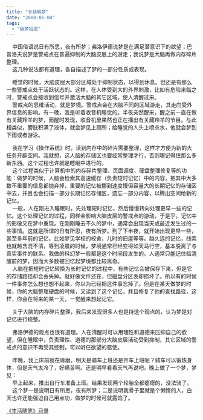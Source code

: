 ```yaml
---
title: "长铗解梦"
date: "2008-01-04"
tags: 
  - "幽梦拾遗"
---
```


    中国俗语说日有所思，夜有所梦；弗洛伊德说梦是在满足潜意识下的欲望；巴普洛夫说梦是警戒点在普遍抑制的大脑皮层上的游走；我说梦是大脑再做内存碎片整理。  
    这几种说法都有道理，各自描述了梦的一部分性质或表现。

    睡觉的时候，大脑皮层大部分区域处于抑制状态，以得到休息。但还是有那么一些警戒点处于活跃状态的。这样，在人体受到大的外界刺激，比如有危险来临之时，警戒点会接收到信号并激活大脑的其它区域，使人清醒过来。  
    警戒点的思维活动，就是梦境。警戒点会在大脑不同的区域游走，其走向受外界信息的影响。有一晚，我是听着收音机睡觉的。半夜突然醒来，醒之前一直在做有关藏羚羊的梦，而醒时发现，收音机里果然也正在播出有关藏羚羊的节目。与此相类似，膀胱积满了液体，就会梦见上厕所；给睡觉的人头上喷点水，他就会梦到下雨或者游泳。

    我在学习《操作系统》时，读到内存中的碎片需要整理，这样才方便为新的大任务开辟空间。我就想，这人脑的存储区也要经常整理才行，否则哪记得住那么多新东西。这个过程也许就是睡眠中进行的。  
    这个过程类似于计算机中的内存碎片整理、页面调度、硬盘整理修复等的功能：做梦的时候，人脑会检索其高速缓存（负责短时记忆）中的内容，把其中大多数不重要的信息都抛弃掉，重要的记忆被挪到速度慢但容量大的长期记忆的存储区中去，并且也会扫描一部分长期记忆存储区，遗忘一部分内容，以腾出空间给新的记忆。  
    一般，人在刚进入睡眠时，先处理短时记忆，然后慢慢转向处理更早一些的记忆。这个处理记忆的过程，同样会影响大脑皮层的警戒点的游动。于是乎，记忆中的影像又在梦中重现。在刚刚睡去不久的梦中，通常会出现当天或最近发生过的一些事情。这就是所谓的日有所思，夜有所梦。到了下半夜，就开始出现更早一些，甚至多年前的记忆，比如梦见学校的校舍，儿时的旧屋等等。越久远的记忆，线索也就越含混不清，等到凌晨的时候，梦境通常已经变得如天马行空，基本脱离了与真实事件的联系。我做的科幻梦一般都是这个时间段发生的。人通常只能记住临清醒前的梦，因而大多数被回忆起梦境都比较离奇。  
    人脑在把短时记忆转换为长时记忆的过程中，有些记忆会被保存下来，但是它的存储路径却会丢失掉。就好像文件还在，但磁盘分区表却损坏了。所以有的时候一件事你怎么想也想不起来，你以为已经把这件事忘掉了。但是在某天做梦的时候，你的大脑整理硬盘的时候，又读到了这个记忆，并且修复了他的查找路径，这样，你会在将来的某一天，一觉醒来想起记它。

    关于大脑的内存碎片整理，我后来发现很多人也是持这个观点的，认为梦是对记忆进行规整。

    弗洛伊德的观点也很有道理。人在清醒时可以用理性和道德来压抑自己的欲望，但在睡眠中，负责理性、道德的那部分大脑皮层活动受到抑制，其它区域的警戒点的意识不再受其控制，可以听任欲望的驱使。

    昨晚，我上床前就在琢磨，明天是骑车上班还是开车上班呢？骑车可以锻炼身体，但是天气太冷了，好痛苦啊。还是明早看看天气再说吧。晚上做了一个梦，梦见：  
    早上起来，推出自行车准备上班。结果发现两个轮胎全都瘪瘪的，没法骑了。  
    这个梦一是说明日有所思，夜有所梦；二是说明我骨子里就是个懒惰的人，白天也许还能强迫自己用点功，做梦的时候可就露馅了。

[《生活随笔》目录](http://ruanqizhen.spaces.live.com/mmm2007-10-25_18.59/mmm2007-10-25_18.59/mmm2007-10-25_18.59/Blog/cns!1pU-rgQVTuuWM1TX8W8PfmDA!1123.entry)
